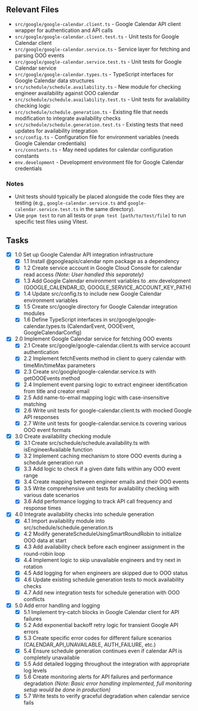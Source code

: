 ## Relevant Files

- `src/google/google-calendar.client.ts` - Google Calendar API client wrapper for authentication and API calls
- `src/google/google-calendar.client.test.ts` - Unit tests for Google Calendar client
- `src/google/google-calendar.service.ts` - Service layer for fetching and parsing OOO events
- `src/google/google-calendar.service.test.ts` - Unit tests for Google Calendar service
- `src/google/google-calendar.types.ts` - TypeScript interfaces for Google Calendar data structures
- `src/schedule/schedule.availability.ts` - New module for checking engineer availability against OOO calendar
- `src/schedule/schedule.availability.test.ts` - Unit tests for availability checking logic
- `src/schedule/schedule.generation.ts` - Existing file that needs modification to integrate availability checks
- `src/schedule/schedule.generation.test.ts` - Existing tests that need updates for availability integration
- `src/config.ts` - Configuration file for environment variables (needs Google Calendar credentials)
- `src/constants.ts` - May need updates for calendar configuration constants
- `env.development` - Development environment file for Google Calendar credentials

### Notes

- Unit tests should typically be placed alongside the code files they are testing (e.g., `google-calendar.service.ts` and `google-calendar.service.test.ts` in the same directory).
- Use `pnpm test` to run all tests or `pnpm test [path/to/test/file]` to run specific test files using Vitest.

## Tasks

- [x] 1.0 Set up Google Calendar API integration infrastructure
  - [x] 1.1 Install @googleapis/calendar npm package as a dependency
  - [x] 1.2 Create service account in Google Cloud Console for calendar read access _(Note: User handled this separately)_
  - [x] 1.3 Add Google Calendar environment variables to .env.development (GOOGLE_CALENDAR_ID, GOOGLE_SERVICE_ACCOUNT_KEY_PATH)
  - [x] 1.4 Update src/config.ts to include new Google Calendar environment variables
  - [x] 1.5 Create src/google directory for Google Calendar integration modules
  - [x] 1.6 Define TypeScript interfaces in src/google/google-calendar.types.ts (CalendarEvent, OOOEvent, GoogleCalendarConfig)
- [x] 2.0 Implement Google Calendar service for fetching OOO events
  - [x] 2.1 Create src/google/google-calendar.client.ts with service account authentication
  - [x] 2.2 Implement fetchEvents method in client to query calendar with timeMin/timeMax parameters
  - [x] 2.3 Create src/google/google-calendar.service.ts with getOOOEvents method
  - [x] 2.4 Implement event parsing logic to extract engineer identification from title and creator email
  - [x] 2.5 Add name-to-email mapping logic with case-insensitive matching
  - [x] 2.6 Write unit tests for google-calendar.client.ts with mocked Google API responses
  - [x] 2.7 Write unit tests for google-calendar.service.ts covering various OOO event formats
- [x] 3.0 Create availability checking module
  - [x] 3.1 Create src/schedule/schedule.availability.ts with isEngineerAvailable function
  - [x] 3.2 Implement caching mechanism to store OOO events during a schedule generation run
  - [x] 3.3 Add logic to check if a given date falls within any OOO event range
  - [x] 3.4 Create mapping between engineer emails and their OOO events
  - [x] 3.5 Write comprehensive unit tests for availability checking with various date scenarios
  - [x] 3.6 Add performance logging to track API call frequency and response times
- [x] 4.0 Integrate availability checks into schedule generation
  - [x] 4.1 Import availability module into src/schedule/schedule.generation.ts
  - [x] 4.2 Modify generateScheduleUsingSmartRoundRobin to initialize OOO data at start
  - [x] 4.3 Add availability check before each engineer assignment in the round-robin loop
  - [x] 4.4 Implement logic to skip unavailable engineers and try next in rotation
  - [x] 4.5 Add logging for when engineers are skipped due to OOO status
  - [x] 4.6 Update existing schedule generation tests to mock availability checks
  - [x] 4.7 Add new integration tests for schedule generation with OOO conflicts
- [x] 5.0 Add error handling and logging
  - [x] 5.1 Implement try-catch blocks in Google Calendar client for API failures
  - [x] 5.2 Add exponential backoff retry logic for transient Google API errors
  - [x] 5.3 Create specific error codes for different failure scenarios (CALENDAR_API_UNAVAILABLE, AUTH_FAILURE, etc.)
  - [x] 5.4 Ensure schedule generation continues even if calendar API is completely unavailable
  - [x] 5.5 Add detailed logging throughout the integration with appropriate log levels
  - [x] 5.6 Create monitoring alerts for API failures and performance degradation _(Note: Basic error handling implemented, full monitoring setup would be done in production)_
  - [x] 5.7 Write tests to verify graceful degradation when calendar service fails
